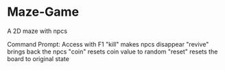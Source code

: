 # Maze-Game
A 2D maze with npcs


Command Prompt:
Access with F1
"kill" makes npcs disappear
"revive" brings back the npcs
"coin" resets coin value to random
"reset" resets the board to original state
